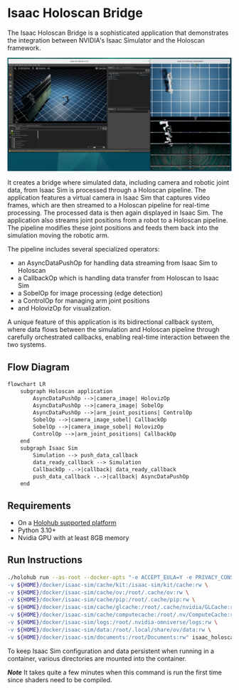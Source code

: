 # Isaac Holoscan Bridge

The Isaac Holoscan Bridge is a sophisticated application that demonstrates the integration between NVIDIA's Isaac Simulator and the Holoscan framework.

<img src="IsaacSimHoloscanBridge.png" alt="isolated" width="800"/>

It creates a bridge where simulated data, including camera and robotic joint data, from Isaac Sim is processed through a Holoscan pipeline. The application features a virtual camera in Isaac Sim that captures video frames, which are then streamed to a Holoscan pipeline for real-time processing. The processed data is then again displayed in Isaac Sim. The application also streams joint positions from a robot to a Holoscan pipeline. The pipeline modifies these joint positions and feeds them back into the simulation moving the robotic arm.

The pipeline includes several specialized operators:

- an AsyncDataPushOp for handling data streaming from Isaac Sim to Holoscan
- a CallbackOp which is handling data transfer from Holoscan to Isaac Sim
- a SobelOp for image processing (edge detection)
- a ControlOp for managing arm joint positions
- and HolovizOp for visualization.

A unique feature of this application is its bidirectional callback system, where data flows between the simulation and Holoscan pipeline through carefully orchestrated callbacks, enabling real-time interaction between the two systems.

## Flow Diagram

```mermaid
flowchart LR
    subgraph Holoscan application
        AsyncDataPushOp -->|camera_image| HolovizOp
        AsyncDataPushOp -->|camera_image| SobelOp
        AsyncDataPushOp -->|arm_joint_positions| ControlOp
        SobelOp -->|camera_image_sobel| CallbackOp
        SobelOp -->|camera_image_sobel| HolovizOp
        ControlOp -->|arm_joint_positions| CallbackOp
    end
    subgraph Isaac Sim
        Simulation --> push_data_callback
        data_ready_callback --> Simulation
        CallbackOp -.->|callback| data_ready_callback
        push_data_callback -.->|callback| AsyncDataPushOp
    end
```

## Requirements

- On a [Holohub supported platform](../../README.md#supported-platforms)
- Python 3.10+
- Nvidia GPU with at least 8GB memory

## Run Instructions

```bash
./holohub run --as-root --docker-opts "-e ACCEPT_EULA=Y -e PRIVACY_CONSENT=Y \
-v ${HOME}/docker/isaac-sim/cache/kit:/isaac-sim/kit/cache:rw \
-v ${HOME}/docker/isaac-sim/cache/ov:/root/.cache/ov:rw \
-v ${HOME}/docker/isaac-sim/cache/pip:/root/.cache/pip:rw \
-v ${HOME}/docker/isaac-sim/cache/glcache:/root/.cache/nvidia/GLCache:rw \
-v ${HOME}/docker/isaac-sim/cache/computecache:/root/.nv/ComputeCache:rw \
-v ${HOME}/docker/isaac-sim/logs:/root/.nvidia-omniverse/logs:rw \
-v ${HOME}/docker/isaac-sim/data:/root/.local/share/ov/data:rw \
-v ${HOME}/docker/isaac-sim/documents:/root/Documents:rw" isaac_holoscan_bridge
```

To keep Isaac Sim configuration and data persistent when running in a container, various directories are mounted into the container.

**_Note_**
It takes quite a few minutes when this command is run the first time since shaders need to be compiled.

